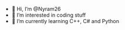 - 👋 Hi, I’m @Nyram26
- 👀 I’m interested in coding stuff
- 🌱 I’m currently learning C++, C# and Python
